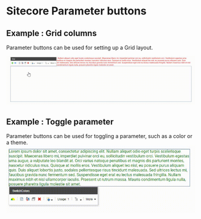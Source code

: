 # Sitecore Parameter buttons

## Example : Grid columns

Parameter buttons can be used for setting up a Grid layout. 

![alt text](https://raw.githubusercontent.com/mquekel/Sitecore-parameterbuttons/master/WwQrzHDS2R.gif)

## Example : Toggle parameter

Parameter buttons can be used for toggling a parameter, such as a color or a theme.
![alt text](https://raw.githubusercontent.com/mquekel/Sitecore-parameterbuttons/master/TrsYCGWcKK.gif)

